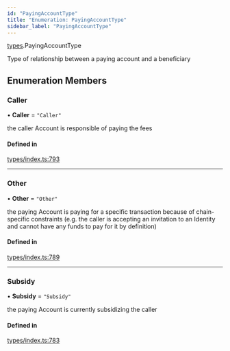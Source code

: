 ```yaml
---
id: "PayingAccountType"
title: "Enumeration: PayingAccountType"
sidebar_label: "PayingAccountType"
---
```


[types](../../../modules/Types/Types.md).PayingAccountType

Type of relationship between a paying account and a beneficiary

## Enumeration Members

### Caller

• **Caller** = ``"Caller"``

the caller Account is responsible of paying the fees

#### Defined in

[types/index.ts:793](https://github.com/PolymeshAssociation/polymesh-sdk/blob/95e180d28/src/types/index.ts#L793)

___

### Other

• **Other** = ``"Other"``

the paying Account is paying for a specific transaction because of
  chain-specific constraints (e.g. the caller is accepting an invitation to an Identity
  and cannot have any funds to pay for it by definition)

#### Defined in

[types/index.ts:789](https://github.com/PolymeshAssociation/polymesh-sdk/blob/95e180d28/src/types/index.ts#L789)

___

### Subsidy

• **Subsidy** = ``"Subsidy"``

the paying Account is currently subsidizing the caller

#### Defined in

[types/index.ts:783](https://github.com/PolymeshAssociation/polymesh-sdk/blob/95e180d28/src/types/index.ts#L783)
